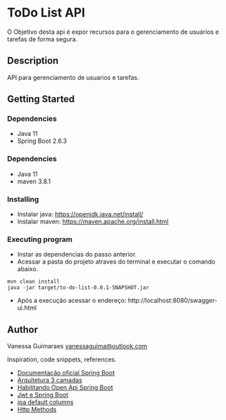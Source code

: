 # ToDo List API

O Objetivo desta api é expor recursos para o gerenciamento de usuários e tarefas de forma segura.

## Description

API para gerenciamento de usuarios e tarefas.

## Getting Started

### Dependencies
* Java 11
* Spring Boot 2.6.3

### Dependencies

* Java 11
* maven 3.8.1

### Installing

* Instalar java: https://openjdk.java.net/install/
* Instalar maven: https://maven.apache.org/install.html

### Executing program

* Instar as dependencias do passo anterior.
* Acessar a pasta do projeto atraves do terminal e executar o comando abaixo. 
```
mvn clean install
java -jar target/to-do-list-0.0.1-SNAPSHOT.jar
```
* Após a execução acessar o endereço: http://localhost:8080/swagger-ui.html

## Author

Vanessa Guimaraes
[vanessaguima@outlook.com](https://www.linkedin.com/in/vanessa-guimar%C3%A3es-291247113/)



Inspiration, code snippets, references.
* [Documentação oficial Spring Boot](https://spring.io/projects/spring-boot)
* [Arquitetura 3 camadas](https://tom-collings.medium.com/controller-service-repository-16e29a4684e5)
* [Habilitando Open Api Spring Boot](https://www.baeldung.com/spring-rest-openapi-documentation)
* [Jwt e Spring Boot](https://www.javainuse.com/spring/boot-jwt)
* [jpa default columns](https://www.baeldung.com/jpa-default-column-values)
* [Http Methods](https://developer.mozilla.org/en-US/docs/Web/HTTP/Methods)